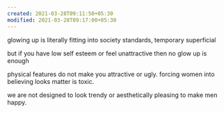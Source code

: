```yaml
---
created: 2021-03-28T09:11:50+05:30
modified: 2021-03-28T09:17:00+05:30
---
```


glowing up is literally fitting into society standards, temporary superficial

but if you have low self esteem or feel unattractive then no glow up is enough

physical features do not make you attractive or ugly. forcing women into believing looks matter is toxic.

we are not designed to look trendy or aesthetically pleasing to make men happy.